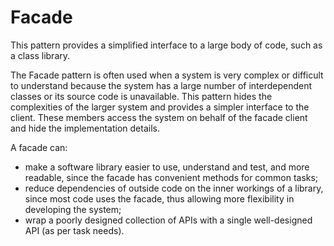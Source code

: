 # Facade
This pattern provides a simplified interface to a large body of code, such as a class library.

The Facade pattern is often used when a system is very complex or difficult to understand because the system has a large number of interdependent classes or its source code is unavailable. This pattern hides the complexities of the larger system and provides a simpler interface to the client. These members access the system on behalf of the facade client and hide the implementation details.

A facade can:

* make a software library easier to use, understand and test, and more readable, since the facade has convenient methods for common tasks;
* reduce dependencies of outside code on the inner workings of a library, since most code uses the facade, thus allowing more flexibility in developing the system;
* wrap a poorly designed collection of APIs with a single well-designed API (as per task needs).
